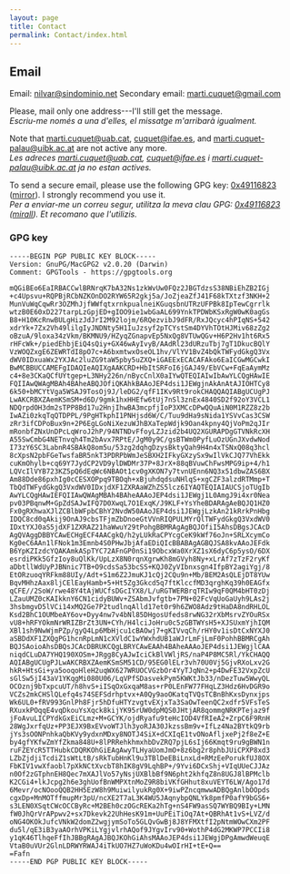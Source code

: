 ```yaml
---
layout: page
title: Contact
permalink: Contact/index.html
---
```


## Email

Email: [nilvar@sindominio.net](mailto:nilvar@sindominio.net)
Secondary email: [marti.cuquet@gmail.com](mailto:marti.cuquet@gmail.com)

Please, mail only one address---I'll still get the message.  
_Escriu-me només a una d'elles, el missatge m'arribarà igualment._

Note that marti.cuquet@uab.cat, cuquet@ifae.es, and
marti.cuquet-palau@uibk.ac.at are not active any more.  
_Les adreces marti.cuquet@uab.cat, cuquet@ifae.es i
marti.cuquet-palau@uibk.ac.at ja no estan actives._

To send a secure email, please use the following GPG key:
[0x49116823](http://pgp.mit.edu/pks/lookup?op=get&search=0xFE1DB22D49116823)
([mirror](nilvar-gpg.asc)). I strongly recommend you use it.  
_Per a enviar-me un correu segur, utilitza la meva clau GPG:
[0x49116823](http://pgp.mit.edu/pks/lookup?op=get&search=0xFE1DB22D49116823)
([mirall](nilvar-gpg.asc)). Et recomano que l'utilizis._

### GPG key

~~~
-----BEGIN PGP PUBLIC KEY BLOCK-----
Version: GnuPG/MacGPG2 v2.0.20 (Darwin)
Comment: GPGTools - https://gpgtools.org

mQGiBEo6EaIRBACCwlBRNrqK7bA32Ns1zkWvUw0FQz2JBGTdzsS38NBiEhZB2IGj
+c4Upsvu+RQPBjRCbNZKOnDO2RYW65R2gkj5a/JoZjeaZfJ41F68kTXtzf3NKH+2
MunVuWqCqwRr3OZMhJjfWWfqtxrnkpualneiKGuqsbnUTRzUFPBk8IpTewCgrrlk
wtzB0E60xD227tarpLzGpjED+gIOO9ie1wbGaAL699YnkTPDWbKSxRgW0wK0agGs
B8+H10KcRnwBULgHizJdJrI2M92lojm/6RQezvibJ9dFR/RxJQcyc4hPIqNS+542
xdrYk+7Zx2Vh49lilgIyJNDNty5H1IuJzsyf2pTCYstSm4DYVhTOtHJMiv68zZg2
oBzuA/9loxa34zVkm/BKMNU9/HZyqZGnapvEp5NxQg8VTUwQGv+H6P2Hv1ht6Rx5
rHFcWk+/piedEhbjEiQ4sQiy+GX46wAyIvyB/AAdRl23dURzuTbj7gT1DkucBQlY
VzWOQZxgE6ZEWRTdI8pO7c+A6bxmtwxOseOL1hv/VlYV1BvZ4bQkTWFydGkgQ3Vx
dWV0IDxuaWx2YXJAc2luZG9taW5pby5uZXQ+iGAEExECACAFAko6EaICGwMGCwkI
BwMCBBUCCAMEFgIDAQIeAQIXgAAKCRD+HbItSRFoI6jGAJ49/EbVCw+FqEaAymMz
c4+8e3CKaQCfUYtgep+L3NHy226n/nBycCnlX0aIYwQTEQIAIwIbAwYLCQgHAwIE
FQIIAwQWAgMBAh4BAheABQJOfiQKAhkBAAoJEP4dsi1JEWgjnAkAnAtAJIOHTCy8
6k50+bMCYtVga5WSAJ9TosOj9J/leDG2/qfF1IKv9Rt9rokCHAQQAQIABgUCUgPJ
LwAKCRBXZAemKSmSM+d6D/9gmk1hxHHEfw6tUj7nSl3znEx4840SD2f92oY3VCL1
NDQrpdOH3dm2sTPP8Bd17u2HnjIhwBA3mcpfjIoP3XMCcDPwQQuAiN0M1RZZ8z2b
IwAZi0zkqTqQTDPPL/9PgHTkphI1PNHjsd6W/C/Tuu9dHa9sNida1YSVvCas3CSW
zRr3ifCDPoBux9n+2P6EgLGoNiXezuWJhBXaTepWdjk9Oan4kpny4QjVoPm2qJIr
mRonbfZNxUnDPcLqWroJ2hP/94NTNDvFfoyLZJzid2b4UQ2XGURAPDgGTVNkRcXH
A55SwCmbG4NETnvqh4Tm2bAvx7RPtE/JgM0y9C/gsBTWm0PyfLuOzUGnJXvdwNod
I73zY6SC3LabnR4SBAkQ8om5u/53zg2dqhgDzysBktyQah9H4n4xTSNxQ08q3hcl
8cXpsN2pbFGeTwsfaBR5nkT3PDRPbWmJeSBXH2IFkyGXzySx9wIlVkCJQ77VhEkk
cuKmOhylb+cq69Y7JydCP2VD9ylDWDMr37P+8JrX+88qBVuwChFwsMPG9ip+4/h1
LQVcIlVYB723KZ5pQ6dEqWc6NBAOt1cv0gXKON7y7tvnUEnn6NQ3x51dbwZAS6BX
Am88Dde86pxhIg0cCESXOPpq9TBOqh+xBjuhdqdsuNHlqS+xgCZF3alzdRTMmp+T
TbQdTWFydGkgQ3VxdWV0IDxjdXF1ZXRAaWZhZS5lcz6IYAQTEQIAIAUCSjoTUgIb
AwYLCQgHAwIEFQIIAwQWAgMBAh4BAheAAAoJEP4dsi1JEWgj1L0AmgJ9i4xr0Nea
pv03PBqnwM+GpZdSAJwIFQ7D0XwqL7O1ExqK/J9KLF+YsYheBDARAgAeBQJQ1HZ0
Fx0gRXhwaXJlZCBlbWFpbCBhY2NvdW50AAoJEP4dsi1JEWgjLzkAn21kRrkPnHbg
IDQC8cd0qAkij9OnAJ9cbsTFjmZbDnoeGtVVnRIQPULMYrQlTWFydGkgQ3VxdWV0
IDxtYXJ0aS5jdXF1ZXRAZ21haWwuY29tPohgBBMRAgAgBQJOfiI5AhsDBgsJCAcD
AgQVAggDBBYCAwECHgECF4AACgkQ/h2yLUkRaCPYcgCeK9kWf76oJn+SRLXcymCo
Kg0eC6AAn1lFNok1m3Emnb4S0PHwJbjAfaEDiQIcBBABAgAGBQJSA8kvAAoJEFdk
B6YpKZIzdcYQAKAmkASpTYC72AFnGP0nSi19ObcxWa0XrXZ1sX6dyC6p5ysO/6DX
esrdiPKk5GfzIoy8uQlKk/UpLzX8N0rqnXgrwKh8mGVyh8Ny+xLrAf7zTzF2ryKf
aDbtllWdUyPJBNnic7TB+O9cdsSa53bcSS+KQJ0ZyVIbnxsgn4IfpBY2agiYgj/8
EtORzuoqYRFkm88UIy/Adt+S1m6Z2JmuKJ1cQj2CQu9n+Mb/BEM2AsQLEjDT8YUw
BqvMHhzAax8ljCElEayHamb+5+Ht5Zg3Gkcd5q7ftKlccfMD3qrghKq39h0EAGfx
qCFE//2SoW/rwe48Y4tAjWUCfsDGcIYX8/L/uRGTWERBrqTRIw9qF0QM4bHT0zDj
LZauUMZ0cKAIkknY6CN1cidyBUWv+ZSAbmJvfgtb+7PN+02FcVqUoGaUyh9LAs2j
3hsbmgvD5lVCi14xMQ2Ge7P2tudlnqAlld17et0r9h6ZWO8Adz9tHaDA8ndRHLOL
Ksd2BhC1OUMbeAY6ov+Dyy4nw7v4bNl85DHgosUfeds8rwNG32rXbMsrvZYOuRSx
vU8+hRFYOkmNrWRIZBrZt3UN+CYh/H4lciJoHru0c5zGBTWYsH5+XJSUxmYjhIQM
XBl1sh9NwWjmPZp/gyQ4Lp6MbHjcu1cBAOwj7+gKIVvqCh/rHY0v1isDtCxNYXJ0
aSBDdXF1ZXQgPG1hcnRpLmN1cXVldC1wYWxhdUB1aWJrLmFjLmF0PohhBBMRCgAh
BQJSAoioAhsDBQsJCAcDBRUKCQgLBRYCAwEAAh4BAheAAAoJEP4dsi1JEWgjlCAA
niqdCLuDA7YHQ190XOSm+JRgg8CyAJwIciCkBlVWljRS/naP4P8MC5Rl/YkCHAQQ
AQIABgUCUgPJLwAKCRBXZAemKSmSM51CD/95EG0lELr3vh70U0Vj5GjvRXoLxv2G
hkR+HtsGi+ya5ooqoHleH2uqWX627WRUOCVGzbOr4YyTJqNn2+p4DwFE32VxpZcU
sGlSw5jI43aV1YKqgMi080U06/LqVPfSDasvekPym5KWKtJb33/nDezTuw5WwyQL
OCOznj9bTxpcuUT/h8hvS+iISqOxGxqaM8as+rP0LEnFW77FHqLZ3Hdz6HvDGR9o
VCZs2mkCHSlQLefq4s74SEFSdrhptvx+A0Qy9aoOKatqTVQsTCBnBhKxsDynxjps
Wk6UL0+fRV993GnlPh8Fjr5hDfuHTYzvgtvEXjxTa3SaOwTeenQC2xdfr5VFsTeS
RXuxkPOqqE4vqDkouYsXqck8kijYK95rUW0dpMQS0JHtjAR8qommgNRKPTejaz9f
jFoAvuLICPYdkGxEiCLmz+M+GCYK/ojdRyafu9teHcIOD4VfRIeA2+ZrpC6F9RnH
28WgJxrfqUz+PP3EJX9BxEVvoWTJlh3yoRJA30JkzssBm9v+IfLz4Na2BYtkQ9rb
jYs3sOONPnhkaQbKVy9ydxnMDxy8NOTJ4SiX+dCXIqE1tvONoAfljxePj2f8eZ+E
by4gfYKfwZmYfZkma848U+8lPRRehkhmxhbDvZRQ7pjL6sIj66Kmqt9ru9gBWN1n
ruFZEYcR5TTHubkCDQRKOhGiEAgAwyTLHyaUomJmO+8z6bg2r8phbJUiCPXP8xd3
LZbZjdjiTcdiZ1sWtLtB/sRkTubHnKl9u3TBlDeEBiLnxLd+RMzEePorukfUJ8OX
FbKIV1vwXfaobl7pXkNCtXvcbT8hIK8gV9LqhBP+/9Yvi6DCxShj+VIqUUeCJJAz
n0Of2zGTphnEH8Qec7mXAJlVo57yNsjUXBlbBf9N6pht2khfqZ8n8UGJ8lBPMclb
K2CGi4+lkJcpg2h6e3ghUofBnWMPXtnMoZ9R8biVKfGHhut8xuVEYT6LW/Ago17d
6Mevr/ocNOooQQB2HH5EzW8h9MuiwilyukRg0X+9iwPZncqmwwADBQgAnlbOOpds
cgxDp+MnMOTffmupMr3pU/ncXE2T7aL3K4WU5JAqnybpQNLYk8pmfP0afY9bGS6+
s3LEN0XSqtCWcOCCByRc+M2BEh0czOGcREKa2hTg+nS4FW9asSQ7WYBQ9BIy+LMN
fW0JhQrVrAPpwv2+sx7Dkevk22UhHesK91m+UuPEiTiOq7At+QBRhAt1vS+LVZ/d
oNG4OKOkJufcVNkW2domZ2wgjymSoTo5GLQvGwBj8J8YFMXtfI2pNtmWOwCXm2PF
du5l/qE3iB3yaAOrhVPKiLYgjvlrhAQof9JYgvIrv90+WothP4dG2MKWP7PCCIi8
y1qK46TlhqeFfIhJBBgRAgAJBQJKOhGiAhsMAAoJEP4dsi1JEWgjDPgAmwdWeuqE
VtaB0uVUr2GlnLDRWYRWAJ4iTkUO7HZ7uWoKDu4wOIrHI+tE+Q==
=Fafn
-----END PGP PUBLIC KEY BLOCK-----
~~~
